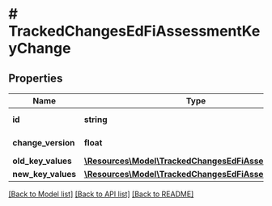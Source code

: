 # # TrackedChangesEdFiAssessmentKeyChange

## Properties

Name | Type | Description | Notes
------------ | ------------- | ------------- | -------------
**id** | **string** | Resource identifier | [optional]
**change_version** | **float** | Change version | [optional]
**old_key_values** | [**\Resources\Model\TrackedChangesEdFiAssessmentKey**](TrackedChangesEdFiAssessmentKey.md) |  | [optional]
**new_key_values** | [**\Resources\Model\TrackedChangesEdFiAssessmentKey**](TrackedChangesEdFiAssessmentKey.md) |  | [optional]

[[Back to Model list]](../../README.md#models) [[Back to API list]](../../README.md#endpoints) [[Back to README]](../../README.md)
